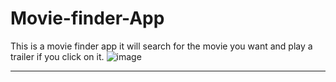 # Movie-finder-App
This is a movie finder app it will search for the movie you want and play a trailer if you click on it.
![image](https://user-images.githubusercontent.com/68082556/139613710-219a1dbe-76d2-466b-af56-faacd67b555f.png)
****
